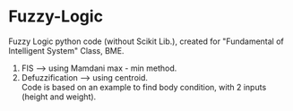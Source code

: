 # Fuzzy-Logic
Fuzzy Logic python code (without Scikit Lib.), created for "Fundamental of Intelligent System" Class, BME.
1. FIS --> using Mamdani max - min method.
2. Defuzzification --> using centroid. <br>
Code is based on an example to find body condition, with 2 inputs (height and weight).
